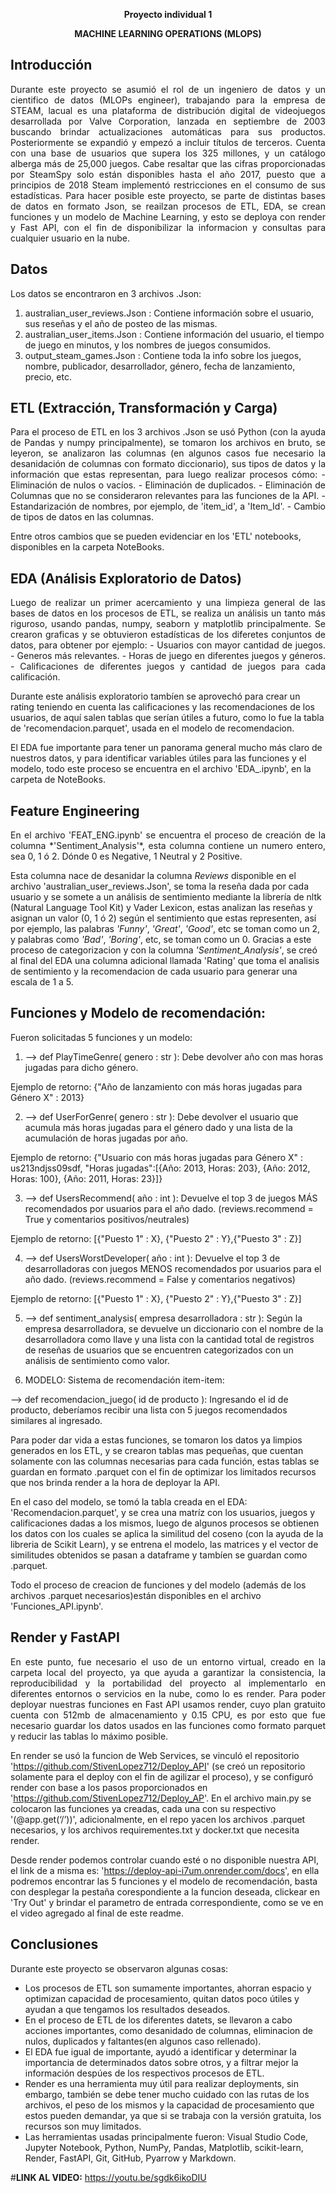 **<p align="center">Proyecto individual 1</p>**
**<p align="center">MACHINE LEARNING OPERATIONS (MLOPS)</p>**

## Introducción
<p style="text-align: justify;">Durante este proyecto se asumió el rol de un ingeniero de datos y un cientifico de datos (MLOPs engineer), trabajando para la empresa de STEAM, lacual es una plataforma de distribución digital de videojuegos desarrollada por Valve Corporation, lanzada en septiembre de 2003 buscando brindar actualizaciones automáticas para sus productos. Posteriormente se expandió y empezó a incluir títulos de terceros. Cuenta con una base de usuarios que supera los 325 millones, y un catálogo alberga más de 25,000 juegos. Cabe resaltar que las cifras proporcionadas por SteamSpy solo están disponibles hasta el año 2017, puesto que a principios de 2018 Steam implementó restricciones en el consumo de sus estadísticas. 
Para hacer posible este proyecto, se parte de distintas bases de datos en formato Json, se reailzan procesos de ETL, EDA, se crean funciones y un modelo de Machine Learning, y esto se deploya con render y Fast API, con el fin de disponibilizar la informacion y consultas para cualquier usuario en la nube.</p>

## Datos
<p style="text-align: justify;">Los datos se encontraron en 3 archivos .Json:

1. australian_user_reviews.Json : Contiene información sobre el usuario, sus reseñas y el año de posteo de las mismas.
2. australian_user_items.Json : Contiene información del usuario, el tiempo de juego en minutos, y los nombres de juegos consumidos.
3. output_steam_games.Json : Contiene toda la info sobre los juegos, nombre, publicador, desarrollador, género, fecha de lanzamiento, precio, etc.</p>

## ETL (Extracción, Transformación y Carga)
<p style="text-align: justify;">Para el proceso de ETL en los 3 archivos .Json se usó Python (con la ayuda de Pandas y numpy principalmente), se tomaron los archivos en bruto, se leyeron, se analizaron las columnas (en algunos casos fue necesario la desanidación de columnas con formato diccionario), sus tipos de datos y la información que estas representan, para luego realizar procesos cómo:
- Eliminación de nulos o vacíos.
- Eliminación de duplicados.
- Eliminación de Columnas que no se consideraron relevantes para las funciones de la API.
- Estandarización de nombres, por ejemplo, de 'item_id', a 'Item_Id'.
- Cambio de tipos de datos en las columnas.

Entre otros cambios que se pueden evidenciar en los 'ETL' notebooks, disponibles en la carpeta NoteBooks.
</p>

## EDA (Análisis Exploratorio de Datos)
<p style="text-align: justify;">Luego de realizar un primer acercamiento y una limpieza general de las bases de datos en los procesos de ETL, se realiza un análisis un tanto más riguroso, usando pandas, numpy, seaborn y matplotlib principalmente. Se crearon graficas y se obtuvieron estadísticas de los diferetes conjuntos de datos, para obtener por ejemplo:
- Usuarios con mayor cantidad de juegos.
- Generos más relevantes.
- Horas de juego en diferentes juegos y géneros.
- Calificaciones de diferentes juegos y cantidad de juegos para cada calificación.

Durante este análisis exploratorio tambíen se aprovechó para crear un rating teniendo en cuenta las calificaciones y las recomendaciones de los usuarios, de aquí salen tablas que serían útiles a futuro, como lo fue la tabla de 'recomendacion.parquet', usada en el modelo de recomendacion.

El EDA fue importante para tener un panorama general mucho más claro de nuestros datos, y para identificar variables útiles para las funciones y el modelo, todo este proceso se encuentra en el archivo 'EDA_.ipynb', en la carpeta de NoteBooks.
</p>

## Feature Engineering
<p style="text-align: justify;">En el archivo 'FEAT_ENG.ipynb' se encuentra el proceso de creación de la columna *'Sentiment_Analysis'*, esta columna contiene un numero entero, sea 0, 1 ó 2. Dónde 0 es Negative, 1 Neutral y 2 Positive.

Esta columna nace de desanidar la columna *Reviews* disponible en el archivo 'australian_user_reviews.Json', se toma la reseña dada por cada usuario y se somete a un análisis de sentimiento mediante la librería de nltk (Natural Language Tool Kit) y Vader Lexicon, estas analizan las reseñas y asignan un valor (0, 1 ó 2) según el sentimiento que estas representen, así por ejemplo, las palabras *'Funny'*, *'Great'*, *'Good'*, etc se toman como un 2, y palabras como *'Bad'*, *'Boring'*, etc, se toman como un 0.
Gracias a este proceso de categorizacion y con la columna *'Sentiment_Analysis'*, se creó al final del EDA una columna adicional llamada 'Rating' que toma el analisis de sentimiento y la recomendacion de cada usuario para generar una escala de 1 a 5.
</p>

## Funciones y Modelo de recomendación:
<p style="text-align: justify;"> Fueron solicitadas 5 funciones y un modelo:

1. --> def PlayTimeGenre( genero : str ): Debe devolver año con mas horas jugadas para dicho género.

Ejemplo de retorno: {"Año de lanzamiento con más horas jugadas para Género X" : 2013}

2. --> def UserForGenre( genero : str ): Debe devolver el usuario que acumula más horas jugadas para el género dado y una lista de la acumulación de horas jugadas por año.

Ejemplo de retorno: {"Usuario con más horas jugadas para Género X" : us213ndjss09sdf, "Horas jugadas":[{Año: 2013, Horas: 203}, {Año: 2012, Horas: 100}, {Año: 2011, Horas: 23}]}

3. --> def UsersRecommend( año : int ): Devuelve el top 3 de juegos MÁS recomendados por usuarios para el año dado. (reviews.recommend = True y comentarios positivos/neutrales)

Ejemplo de retorno: [{"Puesto 1" : X}, {"Puesto 2" : Y},{"Puesto 3" : Z}]

4. --> def UsersWorstDeveloper( año : int ): Devuelve el top 3 de desarrolladoras con juegos MENOS recomendados por usuarios para el año dado. (reviews.recommend = False y comentarios negativos)

Ejemplo de retorno: [{"Puesto 1" : X}, {"Puesto 2" : Y},{"Puesto 3" : Z}]

5. --> def sentiment_analysis( empresa desarrolladora : str ): Según la empresa desarrolladora, se devuelve un diccionario con el nombre de la desarrolladora como llave y una lista con la cantidad total de registros de reseñas de usuarios que se encuentren categorizados con un análisis de sentimiento como valor.

6. MODELO: Sistema de recomendación item-item:

--> def recomendacion_juego( id de producto ): Ingresando el id de producto, deberíamos recibir una lista con 5 juegos recomendados similares al ingresado.

Para poder dar vida a estas funciones, se tomaron los datos ya limpios generados en los ETL, y se crearon tablas mas pequeñas, que cuentan solamente con las columnas necesarias para cada función, estas tablas se guardan en formato .parquet con el fin de optimizar los limitados recursos que nos brinda render a la hora de deployar la API.

En el caso del modelo, se tomó la tabla creada en el EDA: 'Recomendacion.parquet', y se crea una matríz con los usuarios, juegos y calificaciones dadas a los mismos, luego de algunos procesos se obtienen los datos con los cuales se aplica la similitud del coseno (con la ayuda de la libreria de Scikit Learn), y se entrena el modelo, las matrices y el vector de similitudes obtenidos se pasan a dataframe y tambíen se guardan como .parquet.

Todo el proceso de creacion de funciones y del modelo (además de los archivos .parquet necesarios)están disponibles en el archivo 'Funciones_API.ipynb'. </p>

## Render y FastAPI
<p style="text-align: justify;">
En este punto, fue necesario el uso de un entorno virtual, creado en la carpeta local del proyecto, ya que ayuda a garantizar la consistencia, la reproducibilidad y la portabilidad del proyecto al implementarlo en diferentes entornos o servicios en la nube, como lo es render.
Para poder deployar nuestras funciones en Fast API usamos render, cuyo plan gratuito cuenta con 512mb de almacenamiento y 0.15 CPU, es por esto que fue necesario guardar los datos usados en las funciones como formato parquet y reducir las tablas lo máximo posible.

En render se usó la funcion de Web Services, se vinculó el repositorio 'https://github.com/StivenLopez712/Deploy_API' (se creó un repositorio solamente para el deploy con el fin de agilizar el proceso), y se configuró render con base a los pasos proporcionados en 'https://github.com/StivenLopez712/Deploy_AP'.
En el archivo main.py se colocaron las funciones ya creadas, cada una con su respectivo '(@app.get(‘/’))', adicionalmente, en el repo yacen los archivos .parquet necesarios, y los archivos requirementes.txt y docker.txt que necesita render.

Desde render podemos controlar cuando esté o no disponible nuestra API, el link de a misma es: 'https://deploy-api-i7um.onrender.com/docs', en ella podremos encontrar las 5 funciones y el modelo de recomendación, basta con desplegar la pestaña corespondiente a la funcion deseada, clickear en 'Try Out' y brindar el parametro de entrada correspondiente, como se ve en el video agregado al final de este readme.</p>

## Conclusiones

<p style="text-align: justify;">Durante este proyecto se observaron algunas cosas:

- Los procesos de ETL son sumamente importantes, ahorran espacio y optimizan capacidad de procesamiento, quitan datos poco útiles y ayudan a que tengamos los resultados deseados.
- En el proceso de ETL de los diferentes datets, se llevaron a cabo acciones importantes, como desanidado de columnas, eliminacion de nulos, duplicados y faltantes(en algunos caso rellenado).
- El EDA fue igual de importante, ayudó a identificar y determinar la importancia de determinados datos sobre otros, y a filtrar mejor la información despúes de los respectivos procesos de ETL.
- Render es una herramienta muy útil para realizar deployments, sin embargo, también se debe tener mucho cuidado con las rutas de los archivos, el peso de los mismos y la capacidad de procesamiento que estos pueden demandar, ya que si se trabaja con la versión gratuita, los recursos son muy limitados.
- Las herramientas usadas principalmente fueron:
   Visual Studio Code, Jupyter Notebook, Python, NumPy, Pandas, Matplotlib, scikit-learn, Render, FastAPI, Git, GitHub, Pyarrow y Markdown.

#**LINK AL VIDEO:**
https://youtu.be/sgdk6ikoDIU
